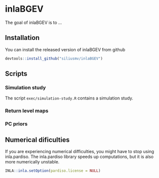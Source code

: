 
# inlaBGEV

The goal of inlaBGEV is to ...

## Installation

You can install the released version of inlaBGEV from github

``` r
devtools::install_github("siliusmv/inlaBGEV")
```

## Scripts

### Simulation study

The script `exec/simulation-study.R` contains a simulation study.

### Return level maps

### PC priors


## Numerical dificulties

If you are experiencing numerical difficulties, you might have to stop using inla.pardiso. The inla.pardiso library speeds up computations, but it is also more numerically unstable.
``` r
INLA::inla.setOption(pardiso.license = NULL)
```